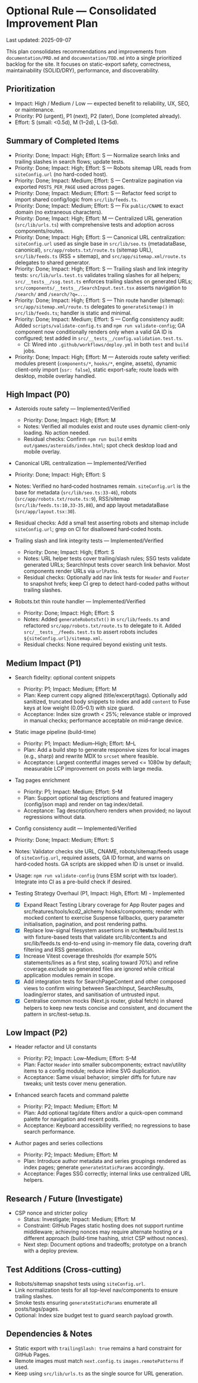 # Optional Rule — Consolidated Improvement Plan

Last updated: 2025-09-07

This plan consolidates recommendations and improvements from `documentation/PRD.md` and `documentation/TDD.md` into a single prioritized backlog for the site. It focuses on static-export safety, correctness, maintainability (SOLID/DRY), performance, and discoverability.

## Prioritization

- Impact: High / Medium / Low — expected benefit to reliability, UX, SEO, or maintenance.
- Priority: P0 (urgent), P1 (next), P2 (later), Done (completed already).
- Effort: S (small: <0.5d), M (1–2d), L (3–5d).

## Summary of Completed Items

- Priority: Done; Impact: High; Effort: S — Normalize search links and trailing slashes in search flows; update tests.
- Priority: Done; Impact: High; Effort: S — Robots sitemap URL reads from `siteConfig.url` (no hard-coded host).
- Priority: Done; Impact: Medium; Effort: S — Centralize pagination via exported `POSTS_PER_PAGE` used across pages.
- Priority: Done; Impact: Medium; Effort: S — Refactor feed script to import shared config/logic from `src/lib/feeds.ts`.
- Priority: Done; Impact: Medium; Effort: S — Fix `public/CNAME` to exact domain (no extraneous characters).
- Priority: Done; Impact: High; Effort: M — Centralized URL generation (`src/lib/urls.ts`) with comprehensive tests and adoption across components/routes.
- Priority: Done; Impact: High; Effort: S — Canonical URL centralization: `siteConfig.url` used as single base in `src/lib/seo.ts` (metadataBase, canonical), `src/app/robots.txt/route.ts` (sitemap URL), `src/lib/feeds.ts` (RSS + sitemap), and `src/app/sitemap.xml/route.ts` delegates to shared generator.
- Priority: Done; Impact: High; Effort: S — Trailing slash and link integrity tests: `src/lib/urls.test.ts` validates trailing slashes for all helpers; `src/__tests__/ssg.test.ts` enforces trailing slashes on generated URLs; `src/components/__tests__/SearchInput.test.tsx` asserts navigation to `/search/` and `/search/?q=...`.
- Priority: Done; Impact: High; Effort: S — Thin route handler (sitemap): `src/app/sitemap.xml/route.ts` delegates to `generateSitemap()` in `src/lib/feeds.ts`; handler is static and minimal.
- Priority: Done; Impact: Medium; Effort: S — Config consistency audit: Added `scripts/validate-config.ts` and `npm run validate-config`; GA component now conditionally renders only when a valid GA ID is configured; test added in `src/__tests__/config.validation.test.ts`.
  - CI: Wired into `.github/workflows/deploy.yml` in both `test` and `build` jobs.
- Priority: Done; Impact: High; Effort: M — Asteroids route safety verified: modules present (`components/*`, `hooks/*`, engine, assets), dynamic client-only import (`ssr: false`), static export-safe; route loads with desktop, mobile overlay handled.

## High Impact (P0)

- Asteroids route safety — Implemented/Verified
  - Priority: Done; Impact: High; Effort: M
  - Notes: Verified all modules exist and route uses dynamic client-only loading. No action needed.
  - Residual checks: Confirm `npm run build` emits `out/games/asteroids/index.html`; spot check desktop load and mobile overlay.

 - Canonical URL centralization — Implemented/Verified
  - Priority: Done; Impact: High; Effort: S
  - Notes: Verified no hard‑coded hostnames remain. `siteConfig.url` is the base for metadata (`src/lib/seo.ts:33-46`), robots (`src/app/robots.txt/route.ts:9`), RSS/sitemap (`src/lib/feeds.ts:10,33-35,88`), and app layout metadataBase (`src/app/layout.tsx:30`).
  - Residual checks: Add a small test asserting robots and sitemap include `siteConfig.url`; grep on CI for disallowed hard‑coded hosts.

- Trailing slash and link integrity tests — Implemented/Verified
  - Priority: Done; Impact: High; Effort: S
  - Notes: URL helper tests cover trailing/slash rules; SSG tests validate generated URLs; SearchInput tests cover search link behavior. Most components render URLs via `urlPaths`.
  - Residual checks: Optionally add nav link tests for `Header` and `Footer` to snapshot hrefs; keep CI grep to detect hard-coded paths without trailing slashes.

- Robots.txt thin route handler — Implemented/Verified
  - Priority: Done; Impact: High; Effort: S
  - Notes: Added `generateRobotsTxt()` in `src/lib/feeds.ts` and refactored `src/app/robots.txt/route.ts` to delegate to it. Added `src/__tests__/feeds.test.ts` to assert robots includes `${siteConfig.url}/sitemap.xml`.
  - Residual checks: None required beyond existing unit tests.

## Medium Impact (P1)

- Search fidelity: optional content snippets
  - Priority: P1; Impact: Medium; Effort: M
  - Plan: Keep current copy aligned (title/excerpt/tags). Optionally add sanitized, truncated body snippets to index and add `content` to Fuse keys at low weight (0.05–0.1) with size guard.
  - Acceptance: Index size growth < 25%; relevance stable or improved in manual checks; performance acceptable on mid‑range device.

- Static image pipeline (build-time)
  - Priority: P1; Impact: Medium–High; Effort: M–L
  - Plan: Add a build step to generate responsive sizes for local images (e.g., sharp) and rewrite MDX to `srcset` where feasible.
  - Acceptance: Largest contentful images served <= 1080w by default; measurable LCP improvement on posts with large media.

- Tag pages enrichment
  - Priority: P1; Impact: Medium; Effort: S–M
  - Plan: Support optional tag descriptions and featured imagery (config/json map) and render on tag index/detail.
  - Acceptance: Tag description/hero renders when provided; no layout regressions without data.

 - Config consistency audit — Implemented/Verified
  - Priority: Done; Impact: Medium; Effort: S
  - Notes: Validator checks site URL, CNAME, robots/sitemap/feeds usage of `siteConfig.url`, required assets, GA ID format, and warns on hard‑coded hosts. GA scripts are skipped when ID is unset or invalid.
  - Usage: `npm run validate-config` (runs ESM script with tsx loader). Integrate into CI as a pre-build check if desired.

- Testing Strategy Overhaul (P1, Impact: High, Effort: M) - Implemented
  - [x] Expand React Testing Library coverage for App Router pages and src/features/tools/kcd2_alchemy hooks/components; render with mocked content to exercise Suspense fallbacks, query parameter initialisation, pagination, and post rendering paths.
  - [x] Replace low-signal filesystem assertions in src/__tests__/build.test.ts with fixture-based tests that validate src/lib/content.ts and src/lib/feeds.ts end-to-end using in-memory file data, covering draft filtering and RSS generation.
  - [x] Increase Vitest coverage thresholds (for example 50% statements/lines as a first step, scaling toward 70%) and refine coverage.exclude so generated files are ignored while critical application modules remain in scope.
  - [x] Add integration tests for SearchPageContent and other composed views to confirm wiring between SearchInput, SearchResults, loading/error states, and sanitisation of untrusted input.
  - [x] Centralise common mocks (Next.js router, global fetch) in shared helpers to keep new tests concise and consistent, and document the pattern in src/test-setup.ts.

## Low Impact (P2)

- Header refactor and UI constants
  - Priority: P2; Impact: Low–Medium; Effort: S–M
  - Plan: Factor `Header` into smaller subcomponents; extract nav/utility items to a config module; reduce inline SVG duplication.
  - Acceptance: Same visual behavior; simpler diffs for future nav tweaks; unit tests cover menu generation.

- Enhanced search facets and command palette
  - Priority: P2; Impact: Medium; Effort: M
  - Plan: Add optional tag/date filters and/or a quick-open command palette for navigation and recent posts.
  - Acceptance: Keyboard accessibility verified; no regressions to base search performance.

- Author pages and series collections
  - Priority: P2; Impact: Medium; Effort: M
  - Plan: Introduce author metadata and series groupings rendered as index pages; generate `generateStaticParams` accordingly.
  - Acceptance: Pages SSG correctly; internal links use centralized URL helpers.

## Research / Future (Investigate)

- CSP nonce and stricter policy
  - Status: Investigate; Impact: Medium; Effort: M
  - Constraint: GitHub Pages static hosting does not support runtime middleware; achieving nonces may require alternate hosting or a different approach (build-time hashing, strict CSP without nonces).
  - Next step: Document options and tradeoffs; prototype on a branch with a deploy preview.

## Test Additions (Cross-cutting)

- Robots/sitemap snapshot tests using `siteConfig.url`.
- Link normalization tests for all top-level nav/components to ensure trailing slashes.
- Smoke tests ensuring `generateStaticParams` enumerate all posts/tags/pages.
- Optional: Index size budget test to guard search payload growth.

## Dependencies & Notes

- Static export with `trailingSlash: true` remains a hard constraint for GitHub Pages.
- Remote images must match `next.config.ts` `images.remotePatterns` if used.
- Keep using `src/lib/urls.ts` as the single source for URL generation.
